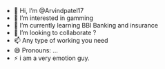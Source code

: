 - 👋 Hi, I’m @Arvindpatel17
- 👀 I’m interested in gamming 
- 🌱 I’m currently learning BBI Banking and insurance 
- 💞️ I’m looking to collaborate ?
- 📫 Any type of working you need 
- 😄 Pronouns: ...
- ⚡ i am a very emotion guy.

<!---
Arvindpatel17/Arvindpatel17 is a ✨ special ✨ repository because its `README.md` (this file) appears on your GitHub profile.
You can click the Preview link to take a look at your changes.
--->

